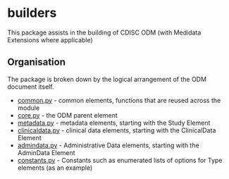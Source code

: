 # builders

This package assists in the building of CDISC ODM (with Medidata Extensions where applicable)

## Organisation
The package is broken down by the logical arrangement of the ODM document itself.

* [common.py](common.py) - common elements, functions that are reused across the module
* [core.py](core.py) -  the ODM parent element
* [metadata.py](metadata.py) - metadata elements, starting with the Study Element
* [clinicaldata.py](clinicaldata.py) - clinical data elements, starting with the ClinicalData Element
* [admindata.py](admindata.py) - Administrative Data elements, starting with the AdminData Element
* [constants.py](constants.py) - Constants such as enumerated lists of options for Type elements (as an example)